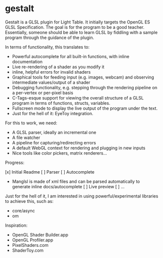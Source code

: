 # gestalt

Gestalt is a GLSL plugin for Light Table.
It initially targets the OpenGL ES GLSL Specification.
The goal is for the program to be a good teacher.
Essentially, someone should be able to learn GLSL by fiddling with a sample program through the guidance of the plugin.

In terms of functionality, this translates to:

- Powerful autocomplete for all built-in functions, with inline documentation
- Live re-rendering of a shader as you modify it
- inline, helpful errors for invalid shaders
- Graphical tools for feeding input (e.g. images, webcam) and observing intermediate values/output of a shader
- Debugging functionality, e.g. stepping through the rendering pipeline on a per-vertex or per-pixel basis
- C-Tags-esque support for viewing the overall structure of a GLSL program in terms of functions, structs, variables.
- Fullscreen mode to display the live output of the program under the text.
- Just for the hell of it: EyeToy integration.

For this to work, we need:

- A GLSL parser, ideally an incremental one
- A file watcher
- A pipeline for capturing/redirecting errors
- A default WebGL context for rendering and plugging in new inputs
- Nice tools like color pickers, matrix renderers...

Progress:

[x] Initial Readme
[ ] Parser
[ ] Autocomplete
- Manglsl is made of xml files and can be parsed automatically to generate inline docs/autocomplete
[ ] Live preview
[ ] ...

Just for the hell of it, I am interested in using powerful/experimental libraries
to achieve this, such as:

- core/async
- om

Inspiration:

- OpenGL Shader Builder.app
- OpenGL Profiler.app
- PixelShaders.com
- ShaderToy.com
